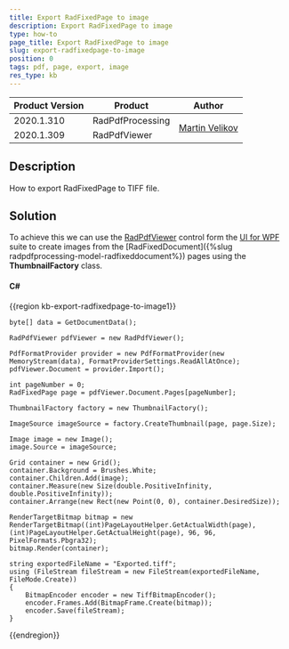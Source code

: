 ```yaml
---
title: Export RadFixedPage to image
description: Export RadFixedPage to image
type: how-to
page_title: Export RadFixedPage to image
slug: export-radfixedpage-to-image
position: 0
tags: pdf, page, export, image
res_type: kb
---
```


<table>
<thead>
	<tr>
		<th>Product Version</th>
		<th>Product</th>
		<th>Author</th>
	</tr>
</thead>
<tbody>
	<tr>
		<td>2020.1.310</td>
		<td>RadPdfProcessing</td>
		<td rowspan="2"><a href="https://www.telerik.com/blogs/author/martin-velikov">Martin Velikov</a></td>
	</tr>
	<tr>
	    <td>2020.1.309</td>
		<td>RadPdfViewer</td>
	</tr>	
</tbody>
</table>

## Description
 
How to export RadFixedPage to TIFF file.

## Solution

To achieve this we can use the [RadPdfViewer](https://docs.telerik.com/devtools/wpf/controls/radpdfviewer/overview) control form the [UI for WPF](https://docs.telerik.com/devtools/wpf/introduction) suite to create images from the [RadFixedDocument]({%slug radpdfprocessing-model-radfixeddocument%}) pages using the **ThumbnailFactory** class.

#### __C#__

{{region  kb-export-radfixedpage-to-image1}}

	byte[] data = GetDocumentData();
		
	RadPdfViewer pdfViewer = new RadPdfViewer();

	PdfFormatProvider provider = new PdfFormatProvider(new MemoryStream(data), FormatProviderSettings.ReadAllAtOnce);
	pdfViewer.Document = provider.Import();

	int pageNumber = 0;
	RadFixedPage page = pdfViewer.Document.Pages[pageNumber];

	ThumbnailFactory factory = new ThumbnailFactory();

	ImageSource imageSource = factory.CreateThumbnail(page, page.Size);

	Image image = new Image();
	image.Source = imageSource;

	Grid container = new Grid();
	container.Background = Brushes.White;
	container.Children.Add(image);
	container.Measure(new Size(double.PositiveInfinity, double.PositiveInfinity));
	container.Arrange(new Rect(new Point(0, 0), container.DesiredSize));

	RenderTargetBitmap bitmap = new RenderTargetBitmap((int)PageLayoutHelper.GetActualWidth(page), (int)PageLayoutHelper.GetActualHeight(page), 96, 96, PixelFormats.Pbgra32);
	bitmap.Render(container);

	string exportedFileName = "Exported.tiff";
	using (FileStream fileStream = new FileStream(exportedFileName, FileMode.Create))
	{
		BitmapEncoder encoder = new TiffBitmapEncoder();
		encoder.Frames.Add(BitmapFrame.Create(bitmap));
		encoder.Save(fileStream);
	}

{{endregion}}
